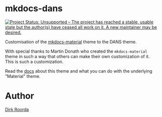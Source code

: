 # mkdocs-dans

[![Project Status: Unsupported – The project has reached a stable, usable state but the author(s) have ceased all work on it. A new maintainer may be desired.](https://www.repostatus.org/badges/latest/unsupported.svg)](https://www.repostatus.org/#unsupported)

Customisation of the
[mkdocs-material](https://squidfunk.github.io/mkdocs-material/)
theme to the DANS theme.

With special thanks to Martin Donath who created the `mkdocs-material` theme
in such a way that others can make their own customization of it.
This is such a customization.

Read the
[docs](https://dans-labs.github.io/mkdocs-dans/)
about this theme and what you can do with the underlying "Material" theme.

# Author

[Dirk Roorda](https://github.com/dirkroorda)

